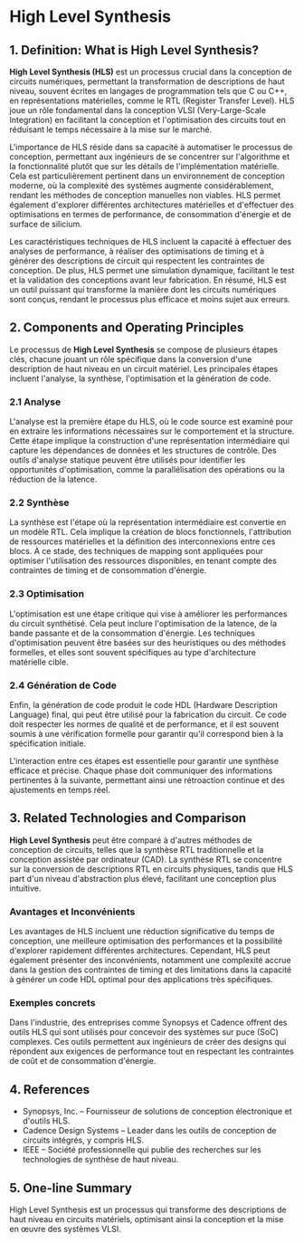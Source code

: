 # High Level Synthesis

## 1. Definition: What is **High Level Synthesis**?
**High Level Synthesis (HLS)** est un processus crucial dans la conception de circuits numériques, permettant la transformation de descriptions de haut niveau, souvent écrites en langages de programmation tels que C ou C++, en représentations matérielles, comme le RTL (Register Transfer Level). HLS joue un rôle fondamental dans la conception VLSI (Very-Large-Scale Integration) en facilitant la conception et l'optimisation des circuits tout en réduisant le temps nécessaire à la mise sur le marché.

L'importance de HLS réside dans sa capacité à automatiser le processus de conception, permettant aux ingénieurs de se concentrer sur l'algorithme et la fonctionnalité plutôt que sur les détails de l'implémentation matérielle. Cela est particulièrement pertinent dans un environnement de conception moderne, où la complexité des systèmes augmente considérablement, rendant les méthodes de conception manuelles non viables. HLS permet également d'explorer différentes architectures matérielles et d'effectuer des optimisations en termes de performance, de consommation d'énergie et de surface de silicium.

Les caractéristiques techniques de HLS incluent la capacité à effectuer des analyses de performance, à réaliser des optimisations de timing et à générer des descriptions de circuit qui respectent les contraintes de conception. De plus, HLS permet une simulation dynamique, facilitant le test et la validation des conceptions avant leur fabrication. En résumé, HLS est un outil puissant qui transforme la manière dont les circuits numériques sont conçus, rendant le processus plus efficace et moins sujet aux erreurs.

## 2. Components and Operating Principles
Le processus de **High Level Synthesis** se compose de plusieurs étapes clés, chacune jouant un rôle spécifique dans la conversion d'une description de haut niveau en un circuit matériel. Les principales étapes incluent l'analyse, la synthèse, l'optimisation et la génération de code.

### 2.1 Analyse
L'analyse est la première étape du HLS, où le code source est examiné pour en extraire les informations nécessaires sur le comportement et la structure. Cette étape implique la construction d'une représentation intermédiaire qui capture les dépendances de données et les structures de contrôle. Des outils d'analyse statique peuvent être utilisés pour identifier les opportunités d'optimisation, comme la parallélisation des opérations ou la réduction de la latence.

### 2.2 Synthèse
La synthèse est l'étape où la représentation intermédiaire est convertie en un modèle RTL. Cela implique la création de blocs fonctionnels, l'attribution de ressources matérielles et la définition des interconnexions entre ces blocs. À ce stade, des techniques de mapping sont appliquées pour optimiser l'utilisation des ressources disponibles, en tenant compte des contraintes de timing et de consommation d'énergie.

### 2.3 Optimisation
L'optimisation est une étape critique qui vise à améliorer les performances du circuit synthétisé. Cela peut inclure l'optimisation de la latence, de la bande passante et de la consommation d'énergie. Les techniques d'optimisation peuvent être basées sur des heuristiques ou des méthodes formelles, et elles sont souvent spécifiques au type d'architecture matérielle cible.

### 2.4 Génération de Code
Enfin, la génération de code produit le code HDL (Hardware Description Language) final, qui peut être utilisé pour la fabrication du circuit. Ce code doit respecter les normes de qualité et de performance, et il est souvent soumis à une vérification formelle pour garantir qu'il correspond bien à la spécification initiale.

L'interaction entre ces étapes est essentielle pour garantir une synthèse efficace et précise. Chaque phase doit communiquer des informations pertinentes à la suivante, permettant ainsi une rétroaction continue et des ajustements en temps réel.

## 3. Related Technologies and Comparison
**High Level Synthesis** peut être comparé à d'autres méthodes de conception de circuits, telles que la synthèse RTL traditionnelle et la conception assistée par ordinateur (CAD). La synthèse RTL se concentre sur la conversion de descriptions RTL en circuits physiques, tandis que HLS part d'un niveau d'abstraction plus élevé, facilitant une conception plus intuitive.

### Avantages et Inconvénients
Les avantages de HLS incluent une réduction significative du temps de conception, une meilleure optimisation des performances et la possibilité d'explorer rapidement différentes architectures. Cependant, HLS peut également présenter des inconvénients, notamment une complexité accrue dans la gestion des contraintes de timing et des limitations dans la capacité à générer un code HDL optimal pour des applications très spécifiques.

### Exemples concrets
Dans l'industrie, des entreprises comme Synopsys et Cadence offrent des outils HLS qui sont utilisés pour concevoir des systèmes sur puce (SoC) complexes. Ces outils permettent aux ingénieurs de créer des designs qui répondent aux exigences de performance tout en respectant les contraintes de coût et de consommation d'énergie.

## 4. References
- Synopsys, Inc. – Fournisseur de solutions de conception électronique et d'outils HLS.
- Cadence Design Systems – Leader dans les outils de conception de circuits intégrés, y compris HLS.
- IEEE – Société professionnelle qui publie des recherches sur les technologies de synthèse de haut niveau.

## 5. One-line Summary
High Level Synthesis est un processus qui transforme des descriptions de haut niveau en circuits matériels, optimisant ainsi la conception et la mise en œuvre des systèmes VLSI.
